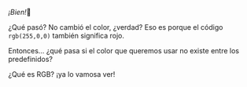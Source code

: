 _¡Bien!_:clap: 

¿Qué pasó? No cambió el color, ¿verdad? Eso es porque el código `rgb(255,0,0)` también significa rojo. 

Entonces… ¿qué pasa si el color que queremos usar no existe entre los predefinidos?

¿Qué es RGB? ¡ya lo vamosa ver!